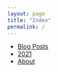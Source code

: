 ```yaml
---
layout: page
title: "Index"
permalink: /
---
```


- [Blog Posts](/posts)
- [2021](/2021)
- [About](/about)
